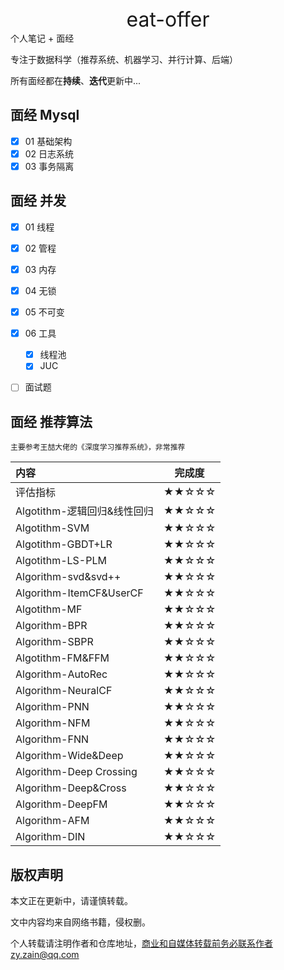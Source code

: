 <center><font size = 6>eat-offer</font></center >
个人笔记 + 面经

专注于数据科学（推荐系统、机器学习、并行计算、后端）

所有面经都在**持续**、**迭代**更新中...

## 面经   Mysql

- [x] 01 基础架构
- [x] 02 日志系统
- [x] 03 事务隔离

## 面经   并发

- [x] 01 线程
- [x] 02 管程
- [x] 03 内存
- [x] 04  无锁
- [x] 05 不可变
- [x] 06 工具
  - [x] 线程池
  - [x] JUC

- [ ] 面试题





## 面经  推荐算法

`主要参考王喆大佬的《深度学习推荐系统》，非常推荐`

| 内容 | 完成度 |
| :-- | :-:|
| 评估指标 | ★★☆☆☆  |
| Algotithm-逻辑回归&线性回归 | ★★☆☆☆ |
| Algotithm-SVM | ★★☆☆☆ |
| Algotithm-GBDT+LR | ★★☆☆☆ |
| Algotithm-LS-PLM | ★★☆☆☆ |
| Algorithm-svd&svd++ | ★★☆☆☆ |
| Algorithm-ItemCF&UserCF | ★★☆☆☆ |
| Algotithm-MF | ★★☆☆☆ |
| Algorithm-BPR | ★★☆☆☆ |
| Algorithm-SBPR | ★★☆☆☆ |
| Algotithm-FM&FFM | ★★☆☆☆ |
| Algorithm-AutoRec | ★★☆☆☆ |
| Algorithm-NeuralCF | ★★☆☆☆ |
| Algorithm-PNN | ★★☆☆☆ |
| Algorithm-NFM | ★★☆☆☆ |
| Algorithm-FNN | ★★☆☆☆ |
| Algorithm-Wide&Deep | ★★☆☆☆ |
| Algorithm-Deep Crossing | ★★☆☆☆ |
| Algorithm-Deep&Cross | ★★☆☆☆ |
| Algorithm-DeepFM | ★★☆☆☆ |
| Algorithm-AFM | ★★☆☆☆ |
| Algorithm-DIN | ★★☆☆☆ |



## 版权声明

本文正在更新中，请谨慎转载。

文中内容均来自网络书籍，侵权删。

个人转载请注明作者和仓库地址，商业和自媒体转载前务必联系作者zy.zain@qq.com
